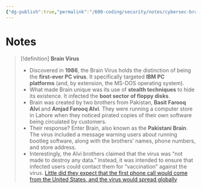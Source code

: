 ```yaml
---
{"dg-publish":true,"permalink":"/600-coding/security/notes/cybersec-brain-virus/","tags":["CyberSecurity"]}
---
```



# Notes
> [!definition] 
> **Brain Virus**
> - Discovered in **1986**, the Brain Virus holds the distinction of being the **first-ever PC virus**. It specifically targeted **IBM PC platforms** (and, by extension, the MS-DOS operating system).
> - What made Brain unique was its use of **stealth techniques** to hide its existence. It infected the **boot sector of floppy disks**.
> - Brain was created by two brothers from Pakistan, **Basit Farooq Alvi** and **Amjad Farooq Alvi**. They were running a computer store in Lahore when they noticed pirated copies of their own software being circulated by customers.
> - Their response? Enter Brain, also known as the **Pakistani Brain**. The virus included a message warning users about running bootleg software, along with the brothers’ names, phone numbers, and store address.
> - Interestingly, the Alvi brothers claimed that the virus was “not made to destroy any data.” Instead, it was intended to ensure that infected users could contact them for “vaccination” against the virus. [Little did they expect that the first phone call would come from the United States, and the virus would spread globally](https://www.welivesecurity.com/2018/11/05/malware-1980s-brain-virus-morris-worm/)


